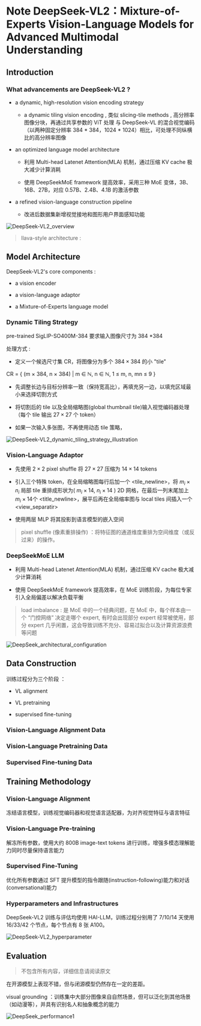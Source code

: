 # Note DeepSeek-VL2：Mixture-of-Experts Vision-Language Models for Advanced Multimodal Understanding 

## Introduction

### What advancements are DeepSeek-VL2 ?

- a dynamic, high-resolution vision encoding strategy

  - a dynamic tiling vision encoding , 类似 slicing-tile methods , 高分辨率图像分块，再通过共享参数的 ViT 处理 与 DeepSeek-VL 的混合视觉编码（以两种固定分辨率 384 * 384，1024 * 1024）相比，可处理不同纵横比的高分辨率图像
    
- an optimized language model architecture

  - 利用 Multi-head Latenet Attention(MLA) 机制，通过压缩 KV cache 极大减少计算消耗
 
  - 使用 DeepSeekMoE framework 提高效率，采用三种 MoE 变体，3B、16B、27B，对应 0.57B、2.4B、4.1B 的激活参数
    
- a refined vision-language construction pipeline

  - 改进后数据集新增视觉接地和图形用户界面感知功能
    
![DeepSeek-VL2_overview]()


> llava-style architecture :
>
> 

## Model Architecture

DeepSeek-VL2's core components :

- a vision encoder

- a vision-language adaptor

- a Mixture-of-Experts language model

### Dynamic Tiling Strategy

pre-trained SigLIP-SO400M-384 要求输入图像尺寸为 384 *384

处理方式 :

- 定义一个候选尺寸集 CR，将图像分为多个 $384 \times 384$ 的小 "tile"
 
CR = { (m × 384, n × 384) | m ∈ ℕ, n ∈ ℕ, 1 ≤ m, n, mn ≤ 9 }

- 先调整长边与目标分辨率一致（保持宽高比），再填充另一边，以填充区域最小来选择切割方式

- 将切割后的 tile 以及全局缩略图(global thumbnail tile)输入视觉编码器处理（每个 tile 输出 $27 \times 27$ 个 token）

- 如果一次输入多张图，不再使用动态 tile 策略，

![DeepSeek-VL2_dynamic_tiling_strategy_illustration]()  

### Vision-Language Adaptor

- 先使用 $2 \times 2$ pixel shuffle 将 $27 \times 27$ 压缩为 $14 \times 14$ tokens

- 引入三个特殊 token，在全局缩略图每行后加一个 <tile_newline>，将 $m_i \times n_i$ 局部 tile 重排成形状为( $m_i \times 14$, $n_i \times 14$ ) 2D 网格，在最后一列末尾加上 $m_i \times 14$个 <title_newline>，展平后再在全局缩率图与 local tiles 间插入一个 <view_separatir>

- 使用两层 MLP 将其投影到语言模型的嵌入空间

> pixel shuffle (像素重排操作) ：将特征图的通道维度重排为空间维度（或反过来）的操作。
>

### DeepSeekMoE LLM

- 利用 Multi-head Latenet Attention(MLA) 机制，通过压缩 KV cache 极大减少计算消耗
 
- 使用 DeepSeekMoE framework 提高效率，在 MoE 训练阶段，为每位专家引入全局偏差以解决负载平衡

> load imbalance : 是 MoE 中的一个经典问题，在 MoE 中，每个样本由一个 “门控网络” 决定走哪个 expert, 有时会出现部分 expert 经常被使用，部分 expert 几乎闲置，这会导致训练不充分、容易过拟合以及计算资源浪费等问题


![DeepSeek_architectural_configuration]()

## Data Construction

训练过程分为三个阶段 ：

- VL alignment

- VL pretraining

- supervised fine-tuning 

### Vision-Language Alignment Data


### Vision-Language Pretraining Data

### Supervised Fine-tuning Data




## Training Methodology

### Vision-Language Alignment

冻结语言模型，训练视觉编码器和视觉语言适配器，为对齐视觉特征与语言特征

### Vision-Language Pre-training

解冻所有参数，使用大约 800B image-text tokens 进行训练，增强多模态理解能力同时尽量保持语言能力

### Supervised Fine-Tuning

优化所有参数通过 SFT 提升模型的指令跟随(instruction-following)能力和对话(conversational)能力

### Hyperparameters and Infrastructures

DeepSeek-VL2 训练与评估均使用 HAI-LLM，训练过程分别用了 7/10/14 天使用 16/33/42 个节点，每个节点有 8 张 A100。

![DeepSeek-VL2_hyperparameter]()

## Evaluation 

> 不包含所有内容，详细信息请阅读原文

在开源模型上表现不错，但与闭源模型仍然存在一定的差距。

visual grounding ：训练集中大部分图像来自自然场景，但可以泛化到其他场景（如动漫等），并具有识别名人和抽象概念的能力

![DeepSeek_performance1]()



